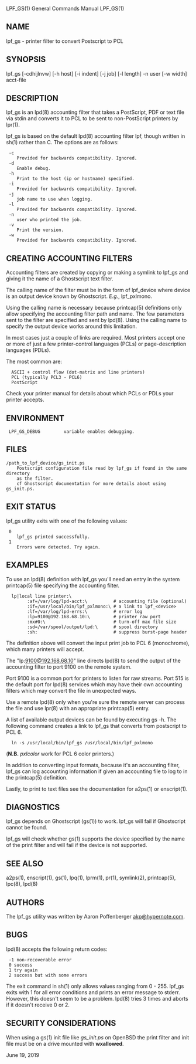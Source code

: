 LPF_GS(1) General Commands Manual LPF_GS(1)

## NAME

lpf_gs - printer filter to convert Postscript to PCL


## SYNOPSIS

lpf_gs [-cdhijlnvw] [-h host] [-i indent] [-j job] [-l length] -n user [-w 
       width] acct-file


## DESCRIPTION

lpf_gs is an lpd(8) accounting filter that takes a PostScript, PDF or
text file via stdin and converts it to PCL to be sent to
non-PostScript printers by lpr(1).

lpf_gs is based on the default lpd(8) accounting filter lpf, though
written in sh(1) rather than C. The options are as follows:

```
 -c
    Provided for backwards compatibility. Ignored.
 -d
    Enable debug.
 -h
    Print to the host (ip or hostname) specified.
 -i
    Provided for backwards compatibility. Ignored.
 -j
    job name to use when logging.
 -l
    Provided for backwards compatibility. Ignored.
 -n
    user who printed the job.
 -v
    Print the version.
 -w
    Provided for backwards compatibility. Ignored.
```

## CREATING ACCOUNTING FILTERS

Accounting filters are created by copying or making a symlink to
lpf_gs and giving it the name of a Ghostscript text filter.

The calling name of the filter must be in the form of lpf_device where
device is an output device known by Ghostscript. *E.g.*, lpf_pxlmono.

Using the calling name is necessary because printcap(5) definitions
only allow specifying the accounting filter path and name. The few
parameters sent to the filter are specified and sent by lpd(8). Using
the calling name to specify the output device works around this
limitation.

In most cases just a couple of links are required. Most printers
accept one or more of just a few printer-control languages (PCLs) or
page-description languages (PDLs).

The most common are:
```
  ASCII + control flow (dot-matrix and line printers)
  PCL (typically PCL3 - PCL6)
  PostScript
```

Check your printer manual for details about which PCLs or PDLs your
printer accepts.


## ENVIRONMENT
     LPF_GS_DEBUG		  variable enables debugging.


## FILES
```
/path_to_lpf_device/gs_init.ps
    Postscript configuration file read by lpf_gs if found in the same directory
    as the filter.
    cf Ghostscript documentation for more details about using gs_init.ps.
```


## EXIT STATUS

lpf_gs utility exits with one of the following values:

```
 0
    lpf_gs printed successfully.
 1
    Errors were detected. Try again.
```


## EXAMPLES

To use an lpd(8) definition with lpf_gs you'll need an entry in the
system printcap(5) file specifying the accounting filter.

```
  lp|local line printer:\
        :af=/var/log/lpd-acct:\          # accounting file (optional)
        :if=/usr/local/bin/lpf_pxlmono:\ # a link to lpf_<device>
        :lf=/var/log/lpd-errs:\          # error log
        :lp=9100@192.168.68.10:\         # printer raw port
        :mx#0:\                          # turn-off max file size
        :sd=/var/spool/output/lpd:\      # spool directory
        :sh:                             # suppress burst-page header
```

The definition above will convert the input print job to PCL 6
(monochrome), which many printers will accept.

The "lp:9100@192.168.68.10" line directs lpd(8) to send the output of
the accounting filter to port 9100 on the remote system.

Port 9100 is a common port for printers to listen for raw streams.
Port 515 is the default port for lpd(8) services which may have their
own accounting filters which may convert the file in unexpected ways.

Use a remote lpd(8) only when you're sure the remote server can
process the file and use lpr(8) with an appropriate printcap(5) entry.

A list of available output devices can be found by executing gs -h.
The following command creates a link to lpf_gs that converts from
postscript to PCL 6.

```
  ln -s /usr/local/bin/lpf_gs /usr/local/bin/lpf_pxlmono
```

(**N.B.** *pxlcolor* work for PCL 6 color printers.)

In addition to converting input formats, because it's an accounting
filter, lpf_gs can log accounting information if given an accounting
file to log to in the printcap(5) definition.

Lastly, to print to text files see the documentation for a2ps(1) or
enscript(1).


## DIAGNOSTICS

lpf_gs depends on Ghostscript (gs(1)) to work. lpf_gs will fail if
Ghostscript cannot be found.

lpf_gs will check whether gs(1) supports the device specified by the
name of the print filter and will fail if the device is not supported.


## SEE ALSO

a2ps(1), enscript(1), gs(1), lpq(1), lprm(1), pr(1), symlink(2),
printcap(5), lpc(8), lpd(8)


## AUTHORS

The lpf_gs utility was written by Aaron Poffenberger <akp@hypernote.com>.


## BUGS

lpd(8) accepts the following return codes:
```
 -1 non-recoverable error
 0 success
 1 try again
 2 success but with some errors
```

The exit command in sh(1) only allows values ranging from 0 - 255.
lpf_gs exits with 1 for all error conditions and prints an error
message to stderr. However, this doesn't seem to be a problem. lpd(8)
tries 3 times and aborts if it doesn't receive 0 or 2.


## SECURITY CONSIDERATIONS

When using a gs(1) init file like *gs_init.ps* on OpenBSD the print
filter and init file must be on a drive mounted with **wxallowed**.

June 19, 2019
